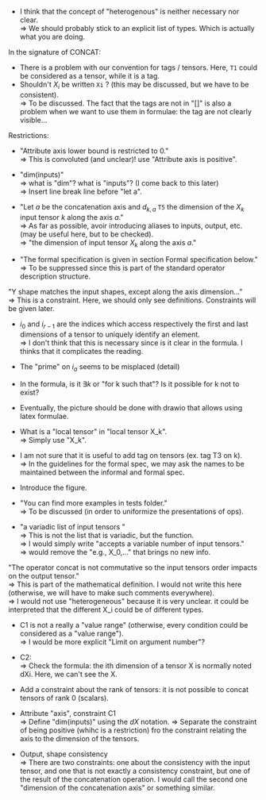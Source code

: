 - I think that the concept of "heterogenous" is neither necessary nor clear. \
=> We should probably stick to an explicit list of types. Which is actually what you are doing.

In the signature of CONCAT:
- There is a problem with our convention for tags / tensors. Here, `T1` could be considered as a tensor, while it is a tag.
- Shouldn't $X_i$ be written `Xi` ? (this may be discussed, but we have to be consistent). \
=> To be discussed. The fact that the tags are not in "[]" is also a problem when we want to use them in formulae: the tag are not clearly visible...

Restrictions:
- "Attribute axis lower bound is restricted to 0." \
	=> This is convoluted (and unclear)! use "Attribute axis is positive".

- "dim(inputs)" \
=> what is "dim"? what is "inputs"? (I come back to this later) \
=> Insert line break line before "let a".


- "Let $a$ be the concatenation axis and $d_{k,a}$ `T5` the dimension of the $X_{k}$ input tensor $k$ along the axis $a$." \
=> As far as possible, avoir introducing aliases to inputs, output, etc. (may be useful here, but to be checked).\
=> "the dimension of input tensor $X_{k}$ along the axis $a$."
	
- "The formal specification is given in section Formal specification below."\
=> To be suppressed since this is part of the standard operator description structure.

"Y shape matches the input shapes, except along the axis dimension..."\
=> This is a constraint. Here, we should only see definitions. Constraints will be given later.

- $i_{0}$ and $i_{r-1}$ are the indices which access respectively the first and last dimensions of a tensor to uniquely identify an element. \
=> I don't think that this is necessary since is it clear in the formula. I thinks that it complicates the reading.

- The "prime" on $i_a$ seems to be misplaced (detail)

- In the formula, is it $\exists k$ or "for k such that"? Is it possible for k not to exist?

- Eventually, the picture should be done with drawio that allows using latex formulae.

- What is a "local tensor" in "local tensor X_k".  \
  => Simply use "X_k".

- I am not sure that it is useful to add tag on tensors (ex. tag T3 on k). \
=> In the guidelines for the formal spec, we may ask the names to be maintained between the informal and formal spec.

- Introduce the figure.

- "You can find more examples in tests folder."\
=> To be discussed (in order to uniformize the presentations of ops).

- "a variadic list of input tensors "\
=> This is not the list that is variadic, but the function. \
=> I would simply write "accepts a variable number of input tensors."\
=>  would remove the "e.g., X_0,..." that brings no new info.

"The operator concat is not commutative so the input tensors order impacts on the output tensor."\
=> This is part of the mathematical definition. I would not write this here (otherwise, we will have to make such comments everywhere).\
=> I would not use "heterogeneous" because it is very unclear. it could be interpreted that the different X_i could be of different types.

- C1 is not a really a "value range" (otherwise, every condition could be considered as a "value range"). \
=> I would be more explicit "Limit on argument number"?

- C2: \
=> Check the formula: the ith dimension of a tensor X is normally noted dXi. Here, we can't see the X.

- Add a constraint about the rank of tensors: it is not possible to concat tensors of rank 0 (scalars).

- Attribute "axis", constraint C1\
=> Define "dim(inputs)" using the $dX$ notation.
=> Separate the constraint of being positive (whihc is a restriction) fro the constraint relating the axis to the dimension of the tensors.

- Output, shape consistency\
=> There are two constraints: one about the consistency with the input tensor, and one that is not exactly a consistency constraint, but one of the result of the concatenation operation. I would call the second one "dimension of the concatenation axis" or something similar.




 





